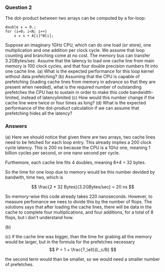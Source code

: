 ### Question 2
The dot-product between two arrays can be computed by a for-loop:
```
double s = 0.;
for (i=0; i<N; i++)
    s = s + A[i]*B[i];
```

Suppose an imaginary 1GHz CPU, which can do one load (or store), one multiplication and one addition per clock cycle. We assume that loop counting and branching come at no cost. The memory bus can transfer 3.2GBytes/sec. Assume that the latency to load one cache line from main memory is 100 clock cycles, and that four double precision numbers fit into one cache line.
(a) What is the expected performance for this loop kernel without data prefetching?
(b) Assuming that the CPU is capable of prefetching (loading cache lines from memory in advance so that they are present when needed), what is the required number of outstanding prefetches the CPU has to sustain in order to make this code bandwidth-limited, instead of latencylimited
(c) How would this number change if the cache line were twice or four times as long?
(d) What is the expected performance of the dot-product calculation if we can assume that prefetching hides all the latency?

### Answers

(a) Here we should notice that given there are two arrays, two cache lines need to be fetched for each loop entry. This already implies a 200 clock cycle latency. This is 200 ns because the CPU is a 1Ghz one, meaning 1 billion cycles per second, or one nano second per cycle.

Furthemore, each cache line fits 4 doubles, meaning 8*4 = 32 bytes.

So the time for one loop due to memory would be this number devided by bandwith, time two, which is

$$
\frac{2 * 32 Bytes}{3.2GBytes/sec} = 20 ns
$$

So memory-wise this code already takes 220 nanoseconds. However, to measure perfomance we nees to divide this by the number of flops. The solutions says that  after loading the cache lines, there will be data in the cache to complete four multiplications, and four additions, for a total of 8 flops, but i don't understand how.

(b) 

(c) if the cache line was bigger, than the  time for grabing all the memory would be larger, but in the formula for the prefetches necessary
$$
P = 1 + \frac{T_\ell}{L_c/B}
$$

the second term would than be smaller, so we would need a smaller number of prefetches. 



